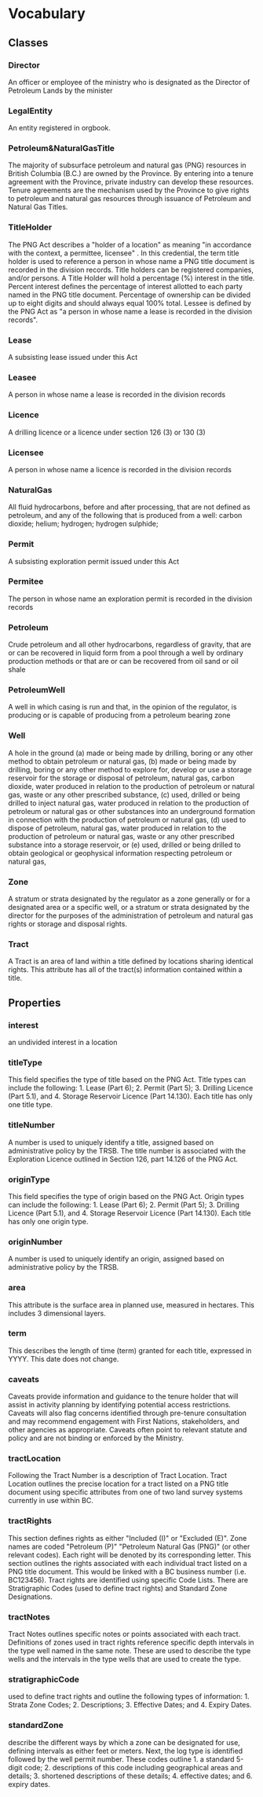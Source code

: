 # Vocabulary

## Classes

### Director
An officer or employee of the ministry who is designated as the Director of Petroleum Lands by the minister

### LegalEntity
An entity registered in orgbook.

### Petroleum&NaturalGasTitle
The majority of subsurface petroleum and natural gas (PNG) resources in British Columbia (B.C.) are owned by the Province. By entering into a tenure agreement with the Province, private industry can develop these resources. Tenure agreements are the mechanism used by the Province to give rights to petroleum and natural gas resources through issuance of Petroleum and Natural Gas Titles.

### TitleHolder
The PNG Act describes a "holder of a location" as meaning "in accordance with the context, a permittee, licensee" . In this credential, the term title holder is used to reference a person in whose name a PNG title document is recorded in the division records. Title holders can be registered companies, and/or persons. A Title Holder will hold a percentage (%) interest in the title. Percent interest defines the percentage of interest allotted to each party named in the PNG title document. Percentage of ownership can be divided up to eight digits and should always equal 100% total. Lessee is defined by the PNG Act as "a person in whose name a lease is recorded in the division records".

### Lease
A subsisting lease issued under this Act

### Leasee
A person in whose name a lease is recorded in the division records

### Licence
A drilling licence or a licence under section 126 (3) or 130 (3)

### Licensee
A person in whose name a licence is recorded in the division records

### NaturalGas
All fluid hydrocarbons, before and after processing, that are not defined as petroleum, and any of the following that is produced from a well:
carbon dioxide; helium; hydrogen; hydrogen sulphide;

### Permit
A subsisting exploration permit issued under this Act

### Permitee
The person in whose name an exploration permit is recorded in the division records

### Petroleum
Crude petroleum and all other hydrocarbons, regardless of gravity, that are or can be recovered in liquid form from a pool through a well by ordinary production methods or that are or can be recovered from oil sand or oil shale

### PetroleumWell
A well in which casing is run and that, in the opinion of the regulator, is producing or is capable of producing from a petroleum bearing zone

### Well
A hole in the ground
(a) made or being made by drilling, boring or any other method to obtain petroleum or natural gas,
(b) made or being made by drilling, boring or any other method to explore for, develop or use a storage reservoir for the storage or disposal of petroleum, natural gas, carbon dioxide, water produced in relation to the production of petroleum or natural gas, waste or any other prescribed substance,
(c) used, drilled or being drilled to inject natural gas, water produced in relation to the production of petroleum or natural gas or other substances into an underground formation in connection with the production of petroleum or natural gas,
(d) used to dispose of petroleum, natural gas, water produced in relation to the production of petroleum or natural gas, waste or any other prescribed substance into a storage reservoir, or
(e) used, drilled or being drilled to obtain geological or geophysical information respecting petroleum or natural gas,

### Zone
A stratum or strata designated by the regulator as a zone generally or for a designated area or a specific well, or a stratum or strata designated by the director for the purposes of the administration of petroleum and natural gas rights or storage and disposal rights.

### Tract
A Tract is an area of land within a title defined by locations sharing identical rights. This attribute has all of the tract(s) information contained within a title. 

## Properties

### interest
an undivided interest in a location

### titleType
This field specifies the type of title based on the PNG Act. Title types can include the following: 1. Lease (Part 6); 2. Permit (Part 5); 3. Drilling Licence (Part 5.1), and 4. Storage Reservoir Licence (Part 14.130). Each title has only one title type.

### titleNumber
A number is used to uniquely identify a title, assigned based on administrative policy by the TRSB. The title number is associated with the Exploration Licence outlined in Section 126, part 14.126 of the PNG Act.

### originType
This field specifies the type of origin based on the PNG Act. Origin types can include the following: 1. Lease (Part 6); 2. Permit (Part 5); 3. Drilling Licence (Part 5.1), and 4. Storage Reservoir Licence (Part 14.130). Each title has only one origin type.

### originNumber
A number is used to uniquely identify an origin, assigned based on administrative policy by the TRSB.

### area
This attribute is the surface area in planned use, measured in hectares. This includes 3 dimensional layers.

### term
This describes the length of time (term) granted for each title, expressed in YYYY. This date does not change.

### caveats
Caveats provide information and guidance to the tenure holder that will assist in activity planning by identifying potential access restrictions. Caveats will also flag concerns identified through pre-tenure consultation and may recommend engagement with First Nations, stakeholders, and other agencies as appropriate. Caveats often point to relevant statute and policy and are not binding or enforced by the Ministry.

### tractLocation
Following the Tract Number is a description of Tract Location. Tract Location outlines the precise location for a tract listed on a PNG title document using specific attributes from one of two land survey systems currently in use within BC.

### tractRights
This section defines rights as either "Included (I)" or "Excluded (E)". Zone names are coded "Petroleum (P)" "Petroleum Natural Gas (PNG)" (or other relevant codes). Each right will be denoted by its corresponding letter. This section outlines the rights associated with each individual tract listed on a PNG title document. This would be linked with a BC business number (i.e. BC123456). Tract rights are identified using specific Code Lists. There are Stratigraphic Codes (used to define tract rights) and Standard Zone Designations.

### tractNotes
Tract Notes outlines specific notes or points associated with each tract. Definitions of zones used in tract rights reference specific depth intervals in the type well named in the same note. These are used to describe the type wells and the intervals in the type wells that are used to create the type.

### stratigraphicCode
used to define tract rights and outline the following types of information: 1. Strata Zone Codes; 2. Descriptions; 3. Effective Dates; and 4. Expiry Dates.

### standardZone
describe the different ways by which a zone can be designated for use, defining intervals as either feet or meters. Next, the log type is identified followed by the well permit number. These codes outline 1. a standard 5-digit code; 2. descriptions of this code including geographical areas and details; 3. shortened descriptions of these details; 4. effective dates; and 6. expiry dates.